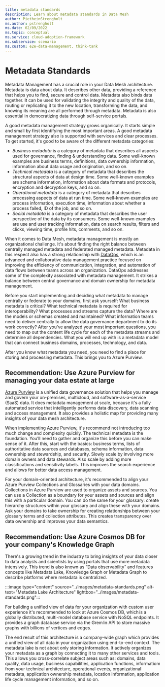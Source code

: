```yaml
---
title: metadata standards
description: Learn about metadata standards in Data Mesh
author: PietheinStrengholt
ms.author: pstrengholt
ms.date: 02/09/2022
ms.topic: conceptual
ms.service: cloud-adoption-framework
ms.subservice: scenario
ms.custom: e2e-data-management, think-tank
---
```


# Metadata Standards

Metadata Management has a crucial role in your Data Mesh architecture. Metadata is data about data. It describes other data, providing a reference that helps you to find, secure and control data. Metadata also binds data together. It can be used for validating the integrity and quality of the data, routing or replicating it to the new location, transforming the data, and knowing its meaning are all performed through metadata. Metadata is also essential in democratizing data through self-service portals.

A good metadata management strategy grows organically. It starts simple and small by first identifying the most important areas. A good metadata management strategy also is supported with services and clear processes. To get started, it's good to be aware of the different metadata categories:

- *Business metadata* is a category of metadata that describes all aspects used for governance, finding & understanding data. Some well-known examples are business terms, definitions, data ownership information, information about data usage and origination, and so on.
- *Technical metadata* is a category of metadata that describes the structural aspects of data at design time. Some well-known examples are schema information, information about data formats and protocols, encryption and decryption keys, and so on.
- *Operational metadata* is a category of metadata that describes processing aspects of data at run time. Some well-known examples are process information, execution time, information about whether a process failed, ID of the job, and so on.
- *Social metadata* is a category of metadata that describes the user perspective of the data by its consumers. Some well-known examples are use and user tracking information, data on search results, filters and clicks, viewing time, profile hits, comments, and so on.

When it comes to Data Mesh, metadata management is mostly an organizational challenge. It's about finding the right balance between centrally managed metadata and federated managed metadata. Metadata in this respect also has a strong relationship with [DataOps](./data-ops-for-mesh.md), which is an advanced and collaborative data management practice focused on improving the efficiency of communication, integration, and automation of data flows between teams across an organization. DataOps addresses some of the complexity associated with metadata management. It strikes a balance between central governance and domain ownership for metadata management.

Before you start implementing and deciding what metadata to manage centrally or federate to your domains, first ask yourself: What business metadata is critical? What technical metadata is required for interoperability? What processes and streams capture the data? Where are the models or schemas created and maintained? What information teams need to deliver centrally to allow the data governance department to do its work correctly? After you've analyzed your most important questions, you need to map out the content life cycle for each of the metadata streams and determine all dependencies. What you will end up with is a metadata model that can connect business domains, processes, technology, and data.

After you know what metadata you need, you need to find a place for storing and processing metadata. This brings you to Azure Purview.

## Recommendation: Use Azure Purview for managing your data estate at large

[Azure Purview](/azure/purview) is a unified data governance solution that helps you manage and govern your on-premises, multicloud, and software-as-a-service (SaaS) data. It does metadata management at scale, because it's a fully automated service that intelligently performs data discovery, data scanning and access management. It also provides a holistic map for providing many insights of your data mesh architecture.

When implementing Azure Purview, it's recommend not introducing too much change and complexity quickly. The technical metadata is the foundation. You’ll need to gather and organize this before you can make sense of it. After this, start with the basics: business terms, lists of authoritative data sources and databases, schema information, data ownership and stewardship, and security. Slowly scale by involving more domain owners and data stewards. Also scale by adding more classifications and sensitivity labels. This improves the search experience and allows for better data access management.

For your domain-oriented architecture, it's recommended to align your Azure Purview Collections and Glossaries with your data domains. Collections in Azure Purview are used to organize assets and sources. You can use a Collection as a boundary for your assets and sources and align this with a particular domain. You can do the same for your glossary: create hierarchy structures within your glossary and align these with your domains. Ask your domains to take ownership for creating relationships between your glossary terms and collection attributes. This creates transparency over data ownership and improves your data semantics.

## Recommendation: Use Azure Cosmos DB for your company's Knowledge Graph

There's a growing trend in the industry to bring insights of your data closer to data analysts and scientists by using portals that use more metadata intensively. This trend is also known as “Data observability” and features concepts like Metadata Lake, Knowledge Graph or Metadata Graph to describe platforms where metadata is centralized.

:::image type="content" source="../images/metadata-standards.png" alt-text="Metadata Lake Architecture" lightbox="../images/metadata-standards.png":::

For building a unified view of data for your organization with custom user experience it's recommended to look at Azure Cosmos DB, which is a globally distributed, multi-model database service with NoSQL endpoints. It provides a graph database service via the Gremlin API to store massive graphs with billions of vertices and edges.

The end result of this architecture is a company-wide graph which provides a unified view of all data in your organization using end-to-end context. The metadata lake is not about only storing information. It actively organizes your metadata as a graph by connecting it to many other services and tools. This allows you cross-correlate subject areas such as: domains, data quality, data usage, business capabilities, application functions, informatiom from your technical architecture, operational events, organizational metadata, application ownership metadata, location information, application life cycle management information, and so on.



